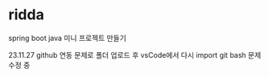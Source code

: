 # ridda

spring boot java 미니 프로젝트 만들기

23.11.27
github 연동 문제로 폴더 업로드 후 vsCode에서 다시 import
git bash 문제 수정 중
